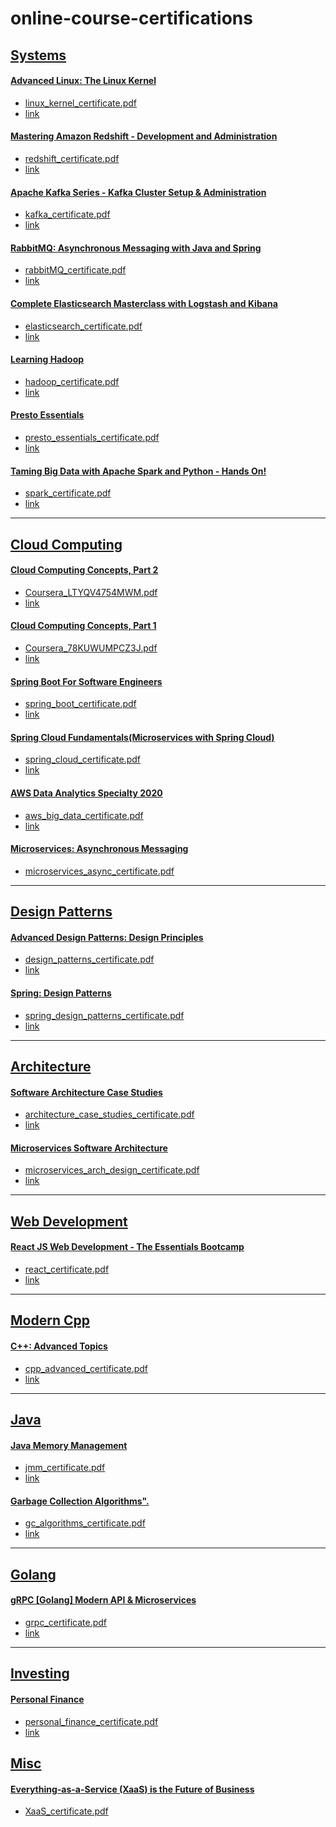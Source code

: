 # online-course-certifications

## <u>Systems</u>

#### [Advanced Linux: The Linux Kernel](https://www.linkedin.com/learning/advanced-linux-the-linux-kernel-2)
  - [linux_kernel_certificate.pdf](/linux_kernel_certificate.pdf)
  - [link](https://www.linkedin.com/posts/devanshdalal_linuxsystemadministration-linuxkernel-activity-6697731213857316864-aLoY)

#### [Mastering Amazon Redshift - Development and Administration](https://www.udemy.com/course/redshift-aws-amazon-development-administration-analytics-datawarehouse/)
  - [redshift_certificate.pdf](/redshift_certificate.pdf)
  - [link](https://udemy.com/certificate/UC-5d47d46d-00cc-4847-b0bf-0f78fc4cb9fa/)

#### [Apache Kafka Series - Kafka Cluster Setup & Administration](https://www.udemy.com/course/kafka-cluster-setup/)
  - [kafka_certificate.pdf](/kafka_certificate.pdf)
  - [link](https://udemy.com/certificate/UC-1b5597eb-8386-46d6-b70c-f6fe2f9ff53c)

#### [RabbitMQ: Asynchronous Messaging with Java and Spring](https://www.udemy.com/course/learn-rabbitmq-asynchronous-messaging-with-java-and-spring/)
  - [rabbitMQ_certificate.pdf](/rabbitMQ_certificate.pdf)
  - [link](https://udemy.com/certificate/UC-173690d5-558e-488a-89a0-e6639aef8b3b/)

#### [Complete Elasticsearch Masterclass with Logstash and Kibana](https://www.udemy.com/course/complete-elasticsearch-masterclass-with-kibana-and-logstash/)
  - [elasticsearch_certificate.pdf](/elasticsearch_certificate.pdf)
  - [link](https://udemy.com/certificate/UC-93710d6d-20f7-4a62-b971-f33f25397c44/)

#### [Learning Hadoop](https://www.linkedin.com/learning/learning-hadoop-2)
  - [hadoop_certificate.pdf](/hadoop_certificate.pdf)
  - [link](https://www.linkedin.com/posts/devanshdalal_databasedevelopment-hadoopadministration-activity-6697735892523741184-j7a0)

#### [Presto Essentials](https://www.linkedin.com/learning/presto-essentials-data-science)
  - [presto_essentials_certificate.pdf](/presto_essentials_certificate.pdf)
  - [link](https://www.linkedin.com/posts/devanshdalal_databases-databasedevelopment-bigdata-activity-6697727371157614592-Kf0Z)

#### [Taming Big Data with Apache Spark and Python - Hands On!](https://www.udemy.com/course/taming-big-data-with-apache-spark-hands-on/)
  - [spark_certificate.pdf](/spark_certificate.pdf)
  - [link](https://udemy.com/certificate/UC-0ce2489a-c252-4f28-b478-be9a46482bd4/)

<HR>

## <u>Cloud Computing</u>

#### [Cloud Computing Concepts, Part 2](https://www.coursera.org/learn/cloud-computing)
  - [Coursera_LTYQV4754MWM.pdf](/Coursera_LTYQV4754MWM.pdf)
  - [link](https://www.coursera.org/account/accomplishments/certificate/LTYQV4754MWM)

#### [Cloud Computing Concepts, Part 1](https://www.coursera.org/learn/cloud-computing)
  - [Coursera_78KUWUMPCZ3J.pdf](/Coursera_78KUWUMPCZ3J.pdf)
  - [link](https://www.coursera.org/account/accomplishments/records/78KUWUMPCZ3J)

#### [Spring Boot For Software Engineers](https://www.udemy.com/course/spring-boot-for-software-engineers/)
  - [spring_boot_certificate.pdf](/spring_boot_certificate.pdf)
  - [link](https://udemy.com/certificate/UC-824dde34-bb44-4e30-8875-730f120f2583/)

#### [Spring Cloud Fundamentals(Microservices with Spring Cloud)](https://udemy.com/course/microservices-with-spring-cloud)
  - [spring_cloud_certificate.pdf](/spring_cloud_certificate.pdf)
  - [link](https://udemy.com/certificate/UC-551be86e-f601-4698-9709-829a680f4b32/)

#### [AWS Data Analytics Specialty 2020](https://www.udemy.com/course/aws-big-data/)
  - [aws_big_data_certificate.pdf](/aws_big_data_certificate.pdf)
  - [link](https://udemy.com/certificate/UC-1b034964-a2a7-4222-a928-e40a710cf899/)

#### [Microservices: Asynchronous Messaging](https://www.linkedin.com/learning/microservices-asynchronous-messaging)
  - [microservices_async_certificate.pdf](/microservices_async_certificate.pdf)

<HR>


## <u>Design Patterns</u>

#### [Advanced Design Patterns: Design Principles](https://www.linkedin.com/learning/advanced-design-patterns-design-principles)
  - [design_patterns_certificate.pdf](/design_patterns_certificate.pdf)
  - [link](https://www.linkedin.com/posts/devanshdalal_objectorienteddesign-designprinciples-activity-6697731845162987520-Qeg2)

#### [Spring: Design Patterns](https://www.linkedin.com/learning/spring-design-patterns)
  - [spring_design_patterns_certificate.pdf](/spring_design_patterns_certificate.pdf)
  - [link](https://www.linkedin.com/posts/devanshdalal_springframework-backendwebdevelopment-java-activity-6697732740139376640-ULdL)


<HR>

## <u>Architecture</u>

#### [Software Architecture Case Studies](https://udemy.com/course/software-architecture-case-studies)
  - [architecture_case_studies_certificate.pdf](/architecture_case_studies_certificate.pdf)
  - [link](https://udemy.com/certificate/UC-f9cb699e-19dc-4edc-a7d6-d078d88dda2d)

#### [Microservices Software Architecture](https://udemy.com/course/microservices-software-architecture-patterns-and-techniques)
  - [microservices_arch_design_certificate.pdf](/microservices_arch_design_certificate.pdf)
  - [link](https://udemy.com/certificate/UC-527fc6d4-8f69-4a7f-a45d-39f534c0e288/)

<HR>

## <u>Web Development</u>

#### [React JS Web Development - The Essentials Bootcamp](https://udemy.com/course/react-js-and-redux-mastering-web-apps)
  - [react_certificate.pdf](/react_certificate.pdf)
  - [link](https://www.udemy.com/certificate/UC-3b8e9672-ddd3-418c-9e31-f75ff27e5241)

<HR>

## <u>Modern Cpp</u>

#### [C++: Advanced Topics](https://www.linkedin.com/learning/c-plus-plus-advanced-topics)
  - [cpp_advanced_certificate.pdf](/cpp_advanced_certificate.pdf)
  - [link](https://www.linkedin.com/posts/devanshdalal_c-activity-6697733466949349376-mQC0)

<HR>

## <u>Java</u>

#### [Java Memory Management](https://www.udemy.com/course/java-memory-management/)
  - [jmm_certificate.pdf](/jmm_certificate.pdf)
  - [link](https://udemy.com/certificate/UC-c4007f71-f9f3-4ae9-9907-2f266bc6fabc)

#### [Garbage Collection Algorithms".](https://udemy.com/course/essentials-of-garbage-collectors)
  - [gc_algorithms_certificate.pdf](/gc_algorithms_certificate.pdf)
  - [link](https://www.udemy.com/certificate/UC-1d60a908-5215-477c-af21-8355a9a20604)

<HR>

## <u>Golang</u>

#### [gRPC [Golang] Modern API & Microservices](https://www.udemy.com/course/grpc-golang/)
  - [grpc_certificate.pdf](/grpc_certificate.pdf)
  - [link](https://udemy.com/certificate/UC-ead312b5-48fe-4ad2-9417-12808e90f44b/)

<HR>
  

## <u>Investing</u>

#### [Personal Finance](https://www.udemy.com/course/acorns-guide-to-personal-finance/)
  - [personal_finance_certificate.pdf](/personal_finance_certificate.pdf)
  - [link](https://udemy.com/certificate/UC-c61eb7c2-d4b6-4838-b5e9-56bb53abe5b3/)


## <u>Misc</u>

#### [Everything-as-a-Service (XaaS) is the Future of Business](https://www.linkedin.com/learning/everything-as-a-service-xaas-is-the-future-of-business)
  - [XaaS_certificate.pdf](/XaaS_certificate.pdf)
